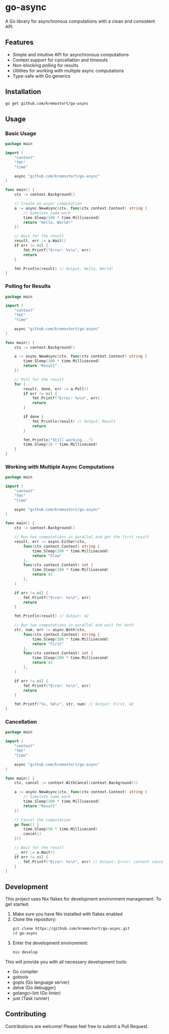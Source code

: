 # go-async

A Go library for asynchronous computations with a clean and consistent API.

## Features

- Simple and intuitive API for asynchronous computations
- Context support for cancellation and timeouts
- Non-blocking polling for results
- Utilities for working with multiple async computations
- Type-safe with Go generics

## Installation

```bash
go get github.com/kremovtort/go-async
```

## Usage

### Basic Usage

```go
package main

import (
	"context"
	"fmt"
	"time"

	async "github.com/kremovtort/go-async"
)

func main() {
	ctx := context.Background()

	// Create an async computation
	a := async.NewAsync(ctx, func(ctx context.Context) string {
		// Simulate some work
		time.Sleep(100 * time.Millisecond)
		return "Hello, World!"
	})

	// Wait for the result
	result, err := a.Wait()
	if err != nil {
		fmt.Printf("Error: %v\n", err)
		return
	}

	fmt.Println(result) // Output: Hello, World!
}
```

### Polling for Results

```go
package main

import (
	"context"
	"fmt"
	"time"

	async "github.com/kremovtort/go-async"
)

func main() {
	ctx := context.Background()

	a := async.NewAsync(ctx, func(ctx context.Context) string {
		time.Sleep(100 * time.Millisecond)
		return "Result"
	})

	// Poll for the result
	for {
		result, done, err := a.Poll()
		if err != nil {
			fmt.Printf("Error: %v\n", err)
			return
		}

		if done {
			fmt.Println(result) // Output: Result
			return
		}

		fmt.Println("Still working...")
		time.Sleep(10 * time.Millisecond)
	}
}
```

### Working with Multiple Async Computations

```go
package main

import (
	"context"
	"fmt"
	"time"

	async "github.com/kremovtort/go-async"
)

func main() {
	ctx := context.Background()

	// Run two computations in parallel and get the first result
	result, err := async.Either(ctx,
		func(ctx context.Context) string {
			time.Sleep(200 * time.Millisecond)
			return "Slow"
		},
		func(ctx context.Context) int {
			time.Sleep(100 * time.Millisecond)
			return 42
		},
	)

	if err != nil {
		fmt.Printf("Error: %v\n", err)
		return
	}

	fmt.Println(result) // Output: 42

	// Run two computations in parallel and wait for both
	str, num, err := async.Both(ctx,
		func(ctx context.Context) string {
			time.Sleep(100 * time.Millisecond)
			return "First"
		},
		func(ctx context.Context) int {
			time.Sleep(200 * time.Millisecond)
			return 42
		},
	)

	if err != nil {
		fmt.Printf("Error: %v\n", err)
		return
	}

	fmt.Printf("%s, %d\n", str, num) // Output: First, 42
}
```

### Cancellation

```go
package main

import (
	"context"
	"fmt"
	"time"

	async "github.com/kremovtort/go-async"
)

func main() {
	ctx, cancel := context.WithCancel(context.Background())

	a := async.NewAsync(ctx, func(ctx context.Context) string {
		// Simulate some work
		time.Sleep(100 * time.Millisecond)
		return "Result"
	})

	// Cancel the computation
	go func() {
		time.Sleep(50 * time.Millisecond)
		cancel()
	}()

	// Wait for the result
	_, err := a.Wait()
	if err != nil {
		fmt.Printf("Error: %v\n", err) // Output: Error: context canceled
	}
}
```

## Development

This project uses Nix flakes for development environment management. To get started:

1. Make sure you have Nix installed with flakes enabled
2. Clone the repository:
   ```bash
   git clone https://github.com/kremovtort/go-async.git
   cd go-async
   ```
3. Enter the development environment:
   ```bash
   nix develop
   ```

This will provide you with all necessary development tools:
- Go compiler
- gotools
- gopls (Go language server)
- delve (Go debugger)
- golangci-lint (Go linter)
- just (Task runner)

## Contributing

Contributions are welcome! Please feel free to submit a Pull Request. 
